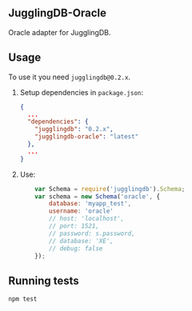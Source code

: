 ## JugglingDB-Oracle 

Oracle adapter for JugglingDB.

## Usage

To use it you need `jugglingdb@0.2.x`.

1. Setup dependencies in `package.json`:

    ```json
    {
      ...
      "dependencies": {
        "jugglingdb": "0.2.x",
        "jugglingdb-oracle": "latest"
      },
      ...
    }
    ```

2. Use:

    ```javascript
        var Schema = require('jugglingdb').Schema;
        var schema = new Schema('oracle', {
            database: 'myapp_test',
            username: 'oracle'
            // host: 'localhost',
            // port: 1521,
            // password: s.password,
            // database: 'XE',
            // debug: false
        });
    ```

## Running tests

    npm test


